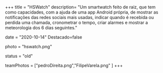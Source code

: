 +++
title = "HSWatch"
description= "Um smartwatch feito de raiz, que tem como capacidades, com a ajuda de uma app Android própria, de mostrar as notificações das redes sociais mais usadas, indicar quando é recebida ou perdida uma chamada, cronometrar o tempo, criar alarmes e mostrar a meteorologia dos 6 dias seguintes." 

date = "2020-10-14" 
Destacado=false 

photo = "hswatch.png" 

status = "old" 
 

teamPhotos = ["pedroDireita.png","FilipeVarela.png" ] 
+++
